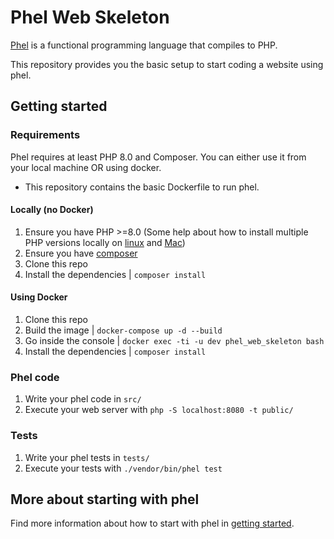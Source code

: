 # Phel Web Skeleton

[Phel](https://phel-lang.org/) is a functional programming language that compiles to PHP. 

This repository provides you the basic setup to start coding a website using phel.

## Getting started

### Requirements

Phel requires at least PHP 8.0 and Composer.
You can either use it from your local machine OR using docker.
  - This repository contains the basic Dockerfile to run phel.

#### Locally (no Docker)

1. Ensure you have PHP >=8.0 (Some help about how to install multiple PHP versions locally on [linux](https://github.com/phpbrew/phpbrew) and [Mac](https://github.com/shivammathur/homebrew-php))
1. Ensure you have [composer](https://getcomposer.org/composer-stable.phar)
1. Clone this repo
1. Install the dependencies | `composer install` 

#### Using Docker

1. Clone this repo
1. Build the image | `docker-compose up -d --build`
1. Go inside the console | `docker exec -ti -u dev phel_web_skeleton bash`
1. Install the dependencies | `composer install`

### Phel code

1. Write your phel code in `src/`
2. Execute your web server with `php -S localhost:8080 -t public/`

### Tests

1. Write your phel tests in `tests/`
1. Execute your tests with `./vendor/bin/phel test`

## More about starting with phel

Find more information about how to start with phel in [getting started](https://phel-lang.org/documentation/getting-started/).
